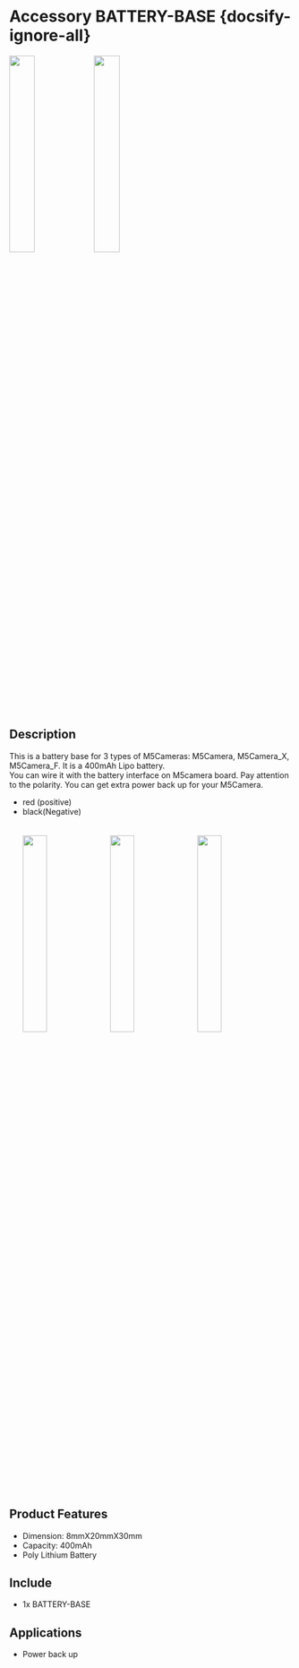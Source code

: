 # Accessory BATTERY-BASE {docsify-ignore-all}

<img src="assets\img\product_pics\accessory\battery_base\battery_base_01.jpg" width="30%" height="30%"><img src="assets\img\product_pics\accessory\battery_base\battery_base_02.jpg" width="30%" height="30%">


## Description
This is a battery base for 3 types of M5Cameras: M5Camera, M5Camera_X, M5Camera_F. It is a 400mAh Lipo battery.<br>
You can wire it with the battery interface on M5camera board. Pay attention to the polarity. You can get extra power back up for your M5Camera.
- red (positive)  
- black(Negative)
<br><br><br>
<img src="assets\img\product_pics\accessory\battery_base\battery_base_05.jpg" width="30%" height="30%">&nbsp;&nbsp;&nbsp;<img src="assets\img\product_pics\accessory\battery_base\battery_base_06.jpg" width="30%" height="30%">&nbsp;&nbsp;&nbsp;<img src="assets\img\product_pics\accessory\battery_base\battery_base_07.jpg" width="30%" height="30%">

## Product Features

- Dimension: 8mmX20mmX30mm
- Capacity: 400mAh
- Poly Lithium Battery

## Include

- 1x BATTERY-BASE

## Applications

- Power back up 

<script>

   var purchase_link = 'https://m5stack.com/collections/m5-unit/products/m5stack-battery-base';

   anchor_search(purchase_link);
   scrollFunc();

</script>



